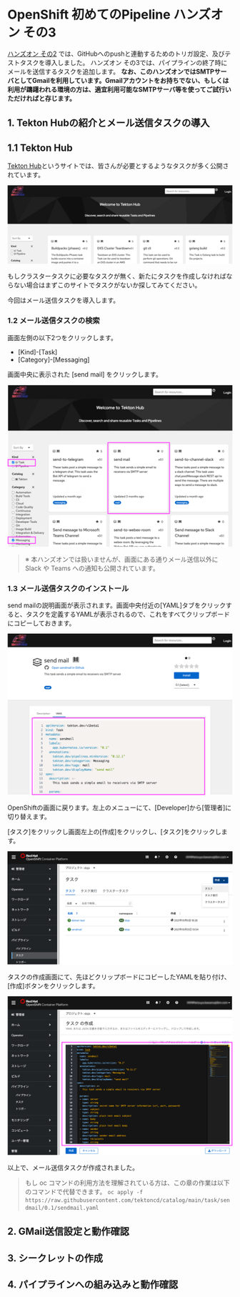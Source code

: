 # OpenShift 初めてのPipeline ハンズオン その3

[ハンズオン その2](./handson2.md) では、GitHubへのpushと連動するためのトリガ設定、及びテストタスクを導入しました。
ハンズオン その3では、パイプラインの終了時にメールを送信するタスクを追加します。
**なお、このハンズオンではSMTPサーバとしてGmailを利用しています。Gmailアカウントをお持ちでない、もしくは利用が躊躇われる環境の方は、適宜利用可能なSMTPサーバ等を使ってご試行いただければと存じます。**

## 1. Tekton Hubの紹介とメール送信タスクの導入

## 1.1 Tekton Hub

[Tekton Hub](https://hub.tekton.dev)というサイトでは、皆さんが必要とするようなタスクが多く公開されています。

![](./images/3/001.png)

もしクラスタータスクに必要なタスクが無く、新たにタスクを作成しなければならない場合はまずこのサイトでタスクがないか探してみてください。

今回はメール送信タスクを導入します。

### 1.2 メール送信タスクの検索

画面左側の以下2つをクリックします。

* [Kind]-[Task]
* [Category]-[Messaging]

画面中央に表示された [send mail] をクリックします。

![](./images/3/002.png)

> ※ 本ハンズオンでは扱いませんが、画面にある通りメール送信以外に Slack や Teams への通知も公開されています。

### 1.3 メール送信タスクのインストール

send mailの説明画面が表示されます。画面中央付近の[YAML]タブをクリックすると、タスクを定義するYAMLが表示されるので、これをすべてクリップボードにコピーしておきます。

![](./images/3/003.png)

OpenShiftの画面に戻ります。左上のメニューにて、[Developer]から[管理者]に切り替えます。

[タスク]をクリックし画面左上の[作成]をクリックし、[タスク]をクリックします。

![](./images/3/004.png)

タスクの作成画面にて、先ほどクリップボードにコピーしたYAMLを貼り付け、[作成]ボタンをクリックします。

![](./images/3/005.png)

以上で、メール送信タスクが作成されました。

> もし oc コマンドの利用方法を理解されている方は、この章の作業は以下のコマンドで代替できます。
> ```oc apply -f https://raw.githubusercontent.com/tektoncd/catalog/main/task/sendmail/0.1/sendmail.yaml```

## 2. GMail送信設定と動作確認

## 3. シークレットの作成

## 4. パイプラインへの組み込みと動作確認